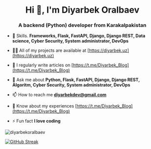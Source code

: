 <h1 align="center">Hi 👋, I'm Diyarbek Oralbaev</h1>
<h3 align="center">A backend (Python) developer from Karakalpakistan</h3>

- 🌱 Skills. **Frameworks, Flask, FastAPI, Django, Django REST, Data science, Cyber Security, System administrator, DevOps**

- 👨‍💻 All of my projects are available at [https://diyarbek.uz](https://diyarbek.uz)

- 📝 I regularly write articles on [https://t.me/Diyarbek_Blog](https://t.me/Diyarbek_Blog)

- 💬 Ask me about **Python, Flask, FastAPI, Django, Django REST, Algoritm, Cyber Security, System administrator, DevOps**

- 📫 How to reach me **diyarbekdev@gmail.com**

- 📄 Know about my experiences [https://t.me/Diyarbek_Blog](https://t.me/Diyarbek_Blog)

- ⚡ Fun fact **I love coding**

<p><img align="center" src="https://github-readme-stats.vercel.app/api/top-langs?username=diyarbekoralbaev&show_icons=true&locale=en&layout=compact" alt="diyarbekoralbaev" /></p>

[![GitHub Streak](https://streak-stats.demolab.com?user=Diyarbekoralbaev&theme=transparent)](https://git.io/streak-stats)
